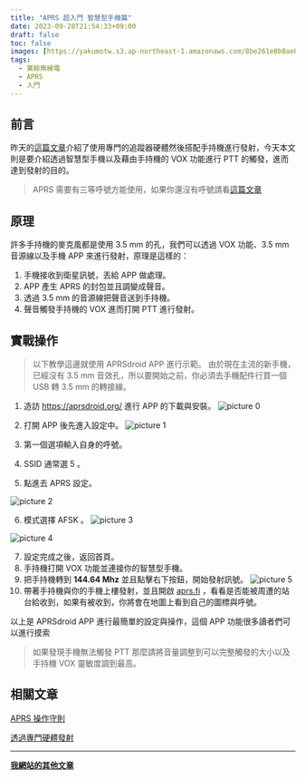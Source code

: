 ```yaml
---
title: "APRS 超入門 智慧型手機篇"
date: 2023-09-28T21:54:33+09:00
draft: false
toc: false
images: [https://yakumotw.s3.ap-northeast-1.amazonaws.com/8be261e0b0ae07632c17a41976ec0ee12a3067b8bc05e7a31e7523eb95ed1bea.png]
tags:
  - 業餘無線電
  - APRS
  - 入門
---
```

## 前言
昨天的[這篇文章](https://yakumo.tw/posts/2023/09/aprsstart/)介紹了使用專門的追蹤器硬體然後搭配手持機進行發射，今天本文則是要介紹透過智慧型手機以及藉由手持機的 VOX 功能進行 PTT 的觸發，進而達到發射的目的。
> APRS 需要有三等呼號方能使用，如果你還沒有呼號請看[這篇文章](https://yakumo.tw/posts/2023/09/hamtest/) 
## 原理
許多手持機的麥克風都是使用 3.5 mm 的孔，我們可以透過 VOX 功能、3.5 mm 音源線以及手機 APP 來進行發射，原理是這樣的：
1. 手機接收到衛星訊號，丟給 APP 做處理。
2. APP 產生 APRS 的封包並且調變成聲音。
3. 透過 3.5 mm 的音源線把聲音送到手持機。
4. 聲音觸發手持機的 VOX 進而打開 PTT 進行發射。
## 實戰操作

> 以下教學這邊就使用 APRSdroid APP 進行示範。
由於現在主流的新手機，已經沒有 3.5 mm 音效孔，所以要開始之前，你必須去手機配件行買一個 USB 轉 3.5 mm 的轉接線。

1. 造訪 https://aprsdroid.org/ 進行 APP 的下載與安裝。
![picture 0](https://yakumotw.s3.ap-northeast-1.amazonaws.com/f18ca3705bf258a2ac84f5648f844cbaaa66ad0908dfc8f78718dda32b516e50.png)  

2. 打開 APP 後先進入設定中。
![picture 1](https://yakumotw.s3.ap-northeast-1.amazonaws.com/80a3809f729e1a4b32615fe4d3beb5855e188ed8db414fcbe32cd5b044397d81.jpg)  

3. 第一個選項輸入自身的呼號。
4. SSID 通常選 5 。
5. 點進去 APRS 設定。

![picture 2](https://yakumotw.s3.ap-northeast-1.amazonaws.com/be4a59aa6a63c0ffbc1f746f3ac49a0c60401b54eace9994d0392cadd9e82a58.jpg)

6. 模式選擇 AFSK 。
![picture 3](https://yakumotw.s3.ap-northeast-1.amazonaws.com/e880199da628587f8955beff1d9f1f9b26d87b15c0efe9267a37e51021a6d42f.jpg)  

![picture 4](https://yakumotw.s3.ap-northeast-1.amazonaws.com/7fcad161dd179a9669bcea070cbd72fe0d0e5836abc3c5fbc59c01979b48f4dd.jpg)  

7. 設定完成之後，返回首頁。 
8. 手持機打開 VOX 功能並連接你的智慧型手機。
9. 把手持機轉到 **144.64 Mhz** 並且點擊右下按鈕，開始發射訊號。
![picture 5](https://yakumotw.s3.ap-northeast-1.amazonaws.com/21cef2ebf22123accb781e756304950da9ad968ea7cefc346e2a61946bfa575b.jpg) 
10. 帶著手持機與你的手機上樓發射，並且開啟 [aprs.fi](https://aprs.fi) ，看看是否能被周遭的站台給收到，如果有被收到，你將會在地圖上看到自己的圖標與呼號。

以上是 APRSdroid APP 進行最簡單的設定與操作，這個 APP 功能很多讀者們可以進行摸索
> 如果發現手機無法觸發 PTT 那麼請將音量調整到可以完整觸發的大小以及手持機 VOX 靈敏度調到最高。
## 相關文章
[APRS 操作守則](https://yakumo.tw/posts/2023/09/radio3/)

[透過專門硬體發射](https://yakumo.tw/posts/2023/09/aprsstart/)
***
**[我網站的其他文章](https://yakumo.tw/posts/)**
